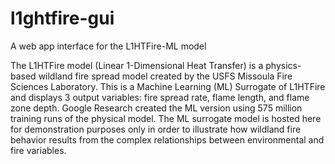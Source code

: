 # l1ghtfire-gui
A web app interface for the L1HTFire-ML model

The L1HTFire model (Linear 1-Dimensional Heat Transfer) is a physics-based wildland fire spread model created by the USFS Missoula Fire Sciences Laboratory. This is a Machine Learning (ML) Surrogate of L1HTFire and displays 3 output variables: fire spread rate, flame length, and flame zone depth. Google Research created the ML version using 575 million training runs of the physical model. The ML surrogate model is hosted here for demonstration purposes only in order to illustrate how wildland fire behavior results from the complex relationships between environmental and fire variables.
